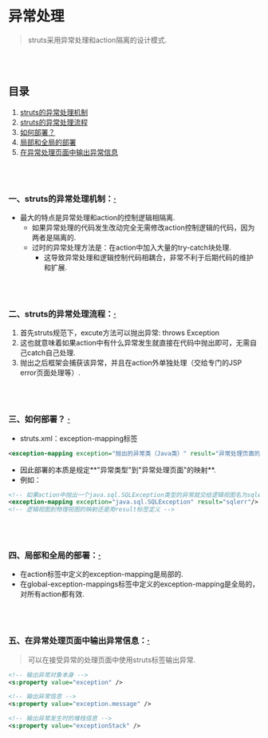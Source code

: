 # 异常处理
> struts采用异常处理和action隔离的设计模式.

<br><br>

## 目录
1. [struts的异常处理机制](#一struts的异常处理机制)
2. [struts的异常处理流程](#二struts的异常处理流程)
3. [如何部署？](#三如何部署-)
4. [局部和全局的部署](#四局部和全局的部署)
5. [在异常处理页面中输出异常信息](#五在异常处理页面中输出异常信息)

<br><br>

### 一、struts的异常处理机制：[·](#目录)
- 最大的特点是异常处理和action的控制逻辑相隔离.
  - 如果异常处理的代码发生改动完全无需修改action控制逻辑的代码，因为两者是隔离的.
  - 过时的异常处理方法是：在action中加入大量的try-catch块处理.
    - 这导致异常处理和逻辑控制代码相耦合，非常不利于后期代码的维护和扩展.

<br><br>

### 二、struts的异常处理流程：[·](#目录)
1. 首先struts规范下，excute方法可以抛出异常: throws Exception
2. 这也就意味着如果action中有什么异常发生就直接在代码中抛出即可，无需自己catch自己处理.
3. 抛出之后框架会捕获该异常，并且在action外单独处理（交给专门的JSP error页面处理等）.

<br><br>


### 三、如何部署？ [·](#目录)
- struts.xml：exception-mapping标签

```xml
<exception-mapping exception="抛出的异常类（Java类）" result="异常处理页面的逻辑视图"/>
```

- 因此部署的本质是规定**"异常类型"到"异常处理页面"的映射**.
- 例如：

```xml
<!-- 如果action中抛出一个java.sql.SQLException类型的异常就交给逻辑视图名为sqlerr的页面处理 -->
<exception-mapping exception="java.sql.SQLException" result="sqlerr"/>
<!-- 逻辑视图到物理视图的映射还是用result标签定义 -->
```

<br><br>

### 四、局部和全局的部署：[·](#目录)
- 在action标签中定义的exception-mapping是局部的.
- 在global-exception-mappings标签中定义的exception-mapping是全局的，对所有action都有效.

<br><br>

### 五、在异常处理页面中输出异常信息：[·](#目录)
> 可以在接受异常的处理页面中使用struts标签输出异常.

```xml
<!-- 输出异常对象本身 -->
<s:property value="exception" />

<!-- 输出异常信息 -->
<s:property value="exception.message" />  

<!-- 输出异常发生时的堆栈信息 -->
<s:property value="exceptionStack" />
```
